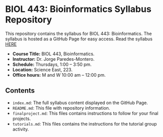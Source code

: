 # BIOL 443: Bioinformatics Syllabus Repository

This repository contains the syllabus for BIOL 443: Bioinformatics. The syllabus is hosted as a GitHub Page for easy access. Read the syllabus [HERE](https://github.com/biologysvsu/biol443_syllabus/blob/main/index.md)

- **Course Title:** BIOL 443, Bioinformatics.
- **Instructor:**   Dr. Jorge Paredes-Montero.
- **Schedule:**     Thursdays, 1:00 – 3:50 pm.
- **Location:**     Science East, 223.
- **Office hours:** M and W 10:00 am – 12:00 pm.

## Contents
- `index.md`: The full syllabus content displayed on the GitHub Page.
- `README.md`: This file with repository information.
-  `finalproject.md`: This files contains instructions to follow for your final projects.
-  `tutorials.md`: This files contains the instructions for the tutorial group activity.
